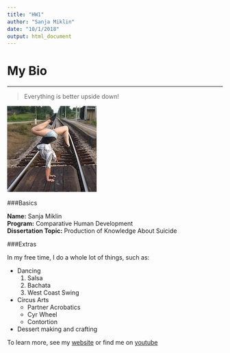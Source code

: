 ```yaml
---
title: "HW1"
author: "Sanja Miklin"
date: "10/1/2018"
output: html_document
---
```


# My Bio

---

> Everything
> is better upside down!

![This is me!](images/railway.jpg)  


###Basics

**Name:** Sanja Miklin  
**Program:** Comparative Human Development  
**Dissertation Topic:** Production of Knowledge About Suicide  


###Extras

In my free time, I do a whole lot of things, such as: 

 - Dancing
    1. Salsa
    2. Bachata
    3. West Coast Swing
 - Circus Arts
    - Partner Acrobatics
    - Cyr Wheel
    - Contortion
 - Dessert making and crafting
 
To learn more, see my [website](http://sanjamiklin.com) or find me on [youtube](https://www.youtube.com/user/namayani/)






